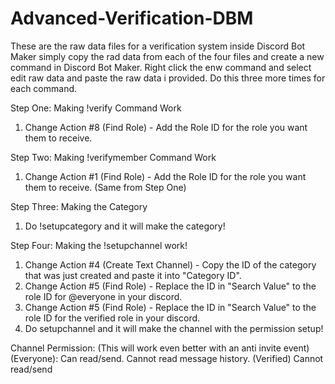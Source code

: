 # Advanced-Verification-DBM

These are the raw data files for a verification system inside Discord Bot Maker
simply copy the rad data from each of the four files and create a new command
in Discord Bot Maker. Right click the enw command and select edit raw data and
paste the raw data i provided. Do this three more times for each command.

Step One: Making !verify Command Work
1) Change Action #8 (Find Role) - Add the Role ID for the role you want them to receive.

Step Two: Making !verifymember Command Work
1) Change Action #1 (Find Role) - Add the Role ID for the role you want them to receive. (Same from Step One)

Step Three: Making the Category
1) Do !setupcategory and it will make the category!

Step Four: Making the !setupchannel work!
1) Change Action #4 (Create Text Channel) - Copy the ID of the category
that was just created and paste it into "Category ID".
2) Change Action #5 (Find Role) - Replace the ID in "Search Value" to the role ID for @everyone in your discord.
3) Change Action #5 (Find Role) - Replace the ID in "Search Value" to the role ID for the verified role in your discord.
4) Do setupchannel and it will make the channel with the permission setup!

Channel Permission: (This will work even better with an anti invite event)
(Everyone): Can read/send. Cannot read message history.
(Verified) Cannot read/send
